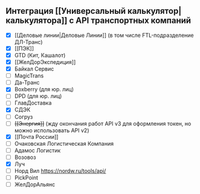 ## Интеграция [[Универсальный калькулятор|калькулятора]] с API транспортных компаний
- [x] [[Деловые линии|Деловые Линии]] (в том числе FTL-подразделение ДЛ-Транс) 
- [x] [[ПЭК]]
- [x] GTD (Кит, Кашалот)
- [x] [[ЖелДорЭкспедиция]]
- [x] Байкал Сервис
- [ ] MagicTrans
- [ ] Да-Транс
- [x] Boxberry (для юр. лиц)
- [ ] DPD (для юр. лиц)
- [ ] ГлавДоставка
- [x] СДЭК
- [ ] Согруз
- [ ] ~~[[Энергия]]~~ (жду окончания работ API v3 для оформления токен, но можно использовать API v2)
- [x] [[Почта России]]
- [ ] Очаковская Логистическая Компания
- [ ] Адамос Логистик
- [ ] Возовоз
- [x] Луч
- [ ] Норд Вил https://nordw.ru/tools/api/
- [ ] PickPoint
- [ ] ЖелДорАльянс